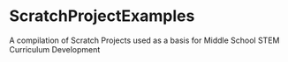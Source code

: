 # ScratchProjectExamples
A compilation of Scratch Projects used as a basis for Middle School STEM Curriculum Development
